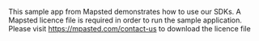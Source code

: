 This sample app from Mapsted demonstrates how to use our SDKs. A Mapsted licence file is required in order to run the sample application. Please visit https://mpasted.com/contact-us to download the licence file
